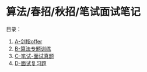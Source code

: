 # 算法/春招/秋招/笔试面试笔记

目录：

1. [A-剑指offer](./A-剑指offer)
2. [B-算法专题训练](./B-算法专题训练)
3. [C-笔试-面试真题](./C-笔试-面试真题)
4. [D-面试复习题](./D-面试复习题)